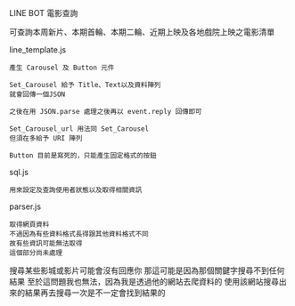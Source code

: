 LINE BOT 電影查詢

可查詢本周新片、本期首輪、本期二輪、近期上映及各地戲院上映之電影清單


line_template.js

    產生 Carousel 及 Button 元件
    
    Set_Carousel 給予 Title、Text以及資料陣列
    就會回傳一個JSON
    
    之後在用 JSON.parse 處理之後再以 event.reply 回傳即可
    
    Set_Carousel_url 用法同 Set_Carousel
    但須在多給予 URI 陣列
    
    Button 目前是寫死的，只能產生固定格式的按鈕
    
sql.js

    用來設定及查詢使用者狀態以及取得相關資訊
    
parser.js
    
    取得網頁資料
    不過因為有些資料格式長得跟其他資料格式不同
    故有些資訊可能無法取得
    這個部分尚未處理

搜尋某些影城或影片可能會沒有回應你
那這可能是因為那個關鍵字搜尋不到任何結果
至於這問題我也無法，因為我是透過他的網站去爬資料的
使用該網站搜尋出來的結果再去搜尋一次是不一定會找到結果的
